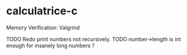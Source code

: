 # calculatrice-c

Memory Verification: Valgrind

TODO Redo print numbers not recursively.
TODO number->length is int enough for insanely long numbers ?
